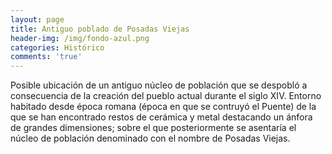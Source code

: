 ```yaml
---
layout: page
title: Antiguo poblado de Posadas Viejas
header-img: /img/fondo-azul.png
categories: Histórico
comments: 'true'
---
```



Posible ubicación de un antiguo núcleo de población que se despobló a consecuencia de la creación del pueblo actual durante el siglo XIV. Entorno habitado desde época romana (época en que se contruyó el Puente) de la que se han encontrado restos de cerámica y metal destacando un ánfora de grandes dimensiones; sobre el que posteriormente se asentaría el núcleo de población denominado con el nombre de Posadas Viejas.

<div class="photo-gallery">
<ul>
</ul>
</div>
